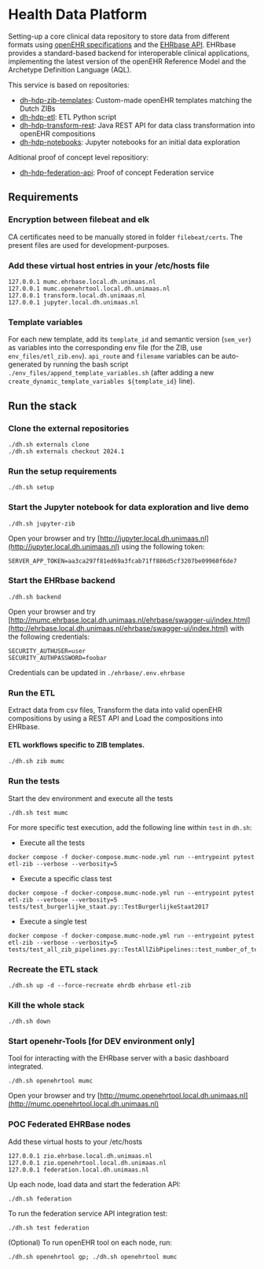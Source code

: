 # Health Data Platform

Setting-up a core clinical data repository to store data from different formats using [openEHR specifications](https://specifications.openehr.org/) and the [EHRbase API](https://ehrbase.org/about-ehrbase/).
EHRbase provides a standard-based backend for interoperable clinical applications, implementing the latest version of the openEHR Reference Model and the Archetype Definition Language (AQL).

This service is based on repositories:

- [dh-hdp-zib-templates](https://github.com/um-datahub/dh-hdp-zib-templates/tree/2024.1): Custom-made openEHR templates matching the Dutch ZIBs
- [dh-hdp-etl](https://github.com/MaastrichtUniversity/dh-hdp-etl/tree/2024.1): ETL Python script
- [dh-hdp-transform-rest](https://github.com/MaastrichtUniversity/dh-hdp-transform-rest/tree/2024.1): Java REST API for data class transformation into openEHR compositions
- [dh-hdp-notebooks](https://github.com/MaastrichtUniversity/dh-hdp-notebooks/tree/2024.1): Jupyter notebooks for an initial data exploration

Aditional proof of concept level repositiory:

- [dh-hdp-federation-api](https://github.com/MaastrichtUniversity/dh-hdp-federation-api): Proof of concept Federation service

## Requirements

### Encryption between filebeat and elk

CA certificates need to be manually stored in folder `filebeat/certs`.
The present files are used for development-purposes.

### Add these virtual host entries in your /etc/hosts file

```
127.0.0.1 mumc.ehrbase.local.dh.unimaas.nl
127.0.0.1 mumc.openehrtool.local.dh.unimaas.nl
127.0.0.1 transform.local.dh.unimaas.nl
127.0.0.1 jupyter.local.dh.unimaas.nl
```

### Template variables

For each new template, add its `template_id` and semantic version (`sem_ver`) as variables into the corresponding env
file (for the ZIB, use `env_files/etl_zib.env`). `api_route` and `filename` variables can be auto-generated by running
the bash script `./env_files/append_template_variables.sh`
(after adding a new `create_dynamic_template_variables ${template_id}` line).

## Run the stack

### Clone the external repositories

```
./dh.sh externals clone
./dh.sh externals checkout 2024.1
```

### Run the setup requirements

```
./dh.sh setup
```

### Start the Jupyter notebook for data exploration and live demo

```
./dh.sh jupyter-zib
```

Open your browser and try [http://jupyter.local.dh.unimaas.nl](http://jupyter.local.dh.unimaas.nl) using the following token:

```
SERVER_APP_TOKEN=aa3ca297f81ed69a3fcab71ff886d5cf3207be09960f6de7
```

### Start the EHRbase backend

```
./dh.sh backend
```

Open your browser and try [http://mumc.ehrbase.local.dh.unimaas.nl/ehrbase/swagger-ui/index.html](http://ehrbase.local.dh.unimaas.nl/ehrbase/swagger-ui/index.html) with the following credentials:

```
SECURITY_AUTHUSER=user
SECURITY_AUTHPASSWORD=foobar
```

Credentials can be updated in `./ehrbase/.env.ehrbase`

### Run the ETL

Extract data from csv files, Transform the data into valid openEHR compositions by using a REST API and Load the compositions into EHRbase.

#### ETL workflows specific to ZIB templates.

```
./dh.sh zib mumc
```

### Run the tests

Start the dev environment and execute all the tests

```
./dh.sh test mumc
```

For more specific test execution, add the following line within `test` in `dh.sh`:

- Execute all the tests

```
docker compose -f docker-compose.mumc-node.yml run --entrypoint pytest etl-zib --verbose --verbosity=5
```

- Execute a specific class test

```
docker compose -f docker-compose.mumc-node.yml run --entrypoint pytest etl-zib --verbose --verbosity=5 tests/test_burgerlijke_staat.py::TestBurgerlijkeStaat2017
```

- Execute a single test

```
docker compose -f docker-compose.mumc-node.yml run --entrypoint pytest etl-zib --verbose --verbosity=5 tests/test_all_zib_pipelines.py::TestAllZibPipelines::test_number_of_templates
```

### Recreate the ETL stack

```
./dh.sh up -d --force-recreate ehrdb ehrbase etl-zib
```

### Kill the whole stack

```
./dh.sh down
```

### Start openehr-Tools [for DEV environment only]

Tool for interacting with the EHRbase server with a basic dashboard integrated.

```
./dh.sh openehrtool mumc
```

Open your browser and try [http://mumc.openehrtool.local.dh.unimaas.nl](http://mumc.openehrtool.local.dh.unimaas.nl)

### POC Federated EHRBase nodes

Add these virtual hosts to your /etc/hosts

```
127.0.0.1 zio.ehrbase.local.dh.unimaas.nl
127.0.0.1 zio.openehrtool.local.dh.unimaas.nl
127.0.0.1 federation.local.dh.unimaas.nl
```

Up each node, load data and start the federation API:

```
./dh.sh federation
```

To run the federation service API integration test:
```
./dh.sh test federation
```

(Optional)
To run openEHR tool on each node, run:

```
./dh.sh openehrtool gp; ./dh.sh openehrtool mumc
```
